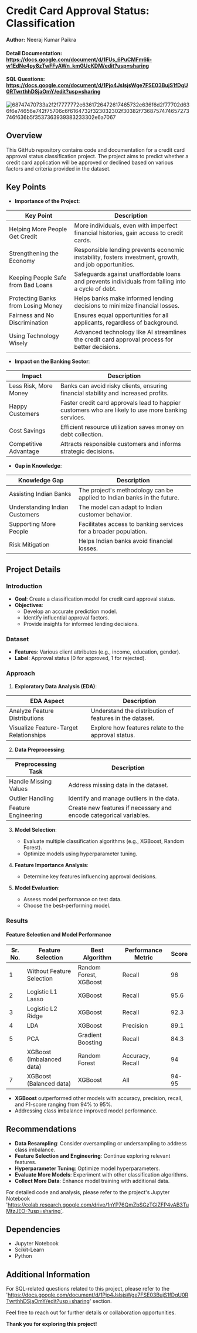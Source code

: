 # Credit Card Approval Status: Classification

**Author:** Neeraj Kumar Paikra
#### Detail Documentation: https://docs.google.com/document/d/1FUs_6PuCMFm6Ii-w1EdNe4py8zTwFFyAWn_kmGUcKDM/edit?usp=sharing
#### SQL Questions: https://docs.google.com/document/d/1Pjo4JslsjsWge7FSE03BujS1fDgU0RTwrthhDSjaOmY/edit?usp=sharing

![68747470733a2f2f7777772e6361726472617465732e636f6d2f77702d636f6e74656e742f75706c6f6164732f323032302f30382f7368757474657273746f636b5f3537363939383233302e6a7067](https://github.com/Npps1997/Credit-Card-Approval-Prediction-Classification/assets/96871890/08831849-a3be-433f-8f9f-ef831f55dee6)



## Overview
This GitHub repository contains code and documentation for a credit card approval status classification project. The project aims to predict whether a credit card application will be approved or declined based on various factors and criteria provided in the dataset.

## Key Points
- **Importance of the Project**:

| Key Point                                     | Description                                                                                               |
|-----------------------------------------------|-----------------------------------------------------------------------------------------------------------|
| Helping More People Get Credit                | More individuals, even with imperfect financial histories, gain access to credit cards.                |
| Strengthening the Economy                    | Responsible lending prevents economic instability, fosters investment, growth, and job opportunities.    |
| Keeping People Safe from Bad Loans           | Safeguards against unaffordable loans and prevents individuals from falling into a cycle of debt.        |
| Protecting Banks from Losing Money           | Helps banks make informed lending decisions to minimize financial losses.                                   |
| Fairness and No Discrimination               | Ensures equal opportunities for all applicants, regardless of background.                                  |
| Using Technology Wisely                      | Advanced technology like AI streamlines the credit card approval process for better decisions.           |

- **Impact on the Banking Sector**:

| Impact                                       | Description                                                                                               |
|----------------------------------------------|-----------------------------------------------------------------------------------------------------------|
| Less Risk, More Money                        | Banks can avoid risky clients, ensuring financial stability and increased profits.                       |
| Happy Customers                              | Faster credit card approvals lead to happier customers who are likely to use more banking services.      |
| Cost Savings                                 | Efficient resource utilization saves money on debt collection.                                            |
| Competitive Advantage                        | Attracts responsible customers and informs strategic decisions.                                            |

- **Gap in Knowledge**:

| Knowledge Gap                              | Description                                                                                                |
|--------------------------------------------|------------------------------------------------------------------------------------------------------------|
| Assisting Indian Banks                     | The project's methodology can be applied to Indian banks in the future.                                     |
| Understanding Indian Customers             | The model can adapt to Indian customer behavior.                                                             |
| Supporting More People                     | Facilitates access to banking services for a broader population.                                              |
| Risk Mitigation                            | Helps Indian banks avoid financial losses.                                                                  |

## Project Details

### Introduction
- **Goal**: Create a classification model for credit card approval status.
- **Objectives**:
  - Develop an accurate prediction model.
  - Identify influential approval factors.
  - Provide insights for informed lending decisions.

### Dataset
- **Features**: Various client attributes (e.g., income, education, gender).
- **Label**: Approval status (0 for approved, 1 for rejected).

### Approach
1. **Exploratory Data Analysis (EDA)**:

| EDA Aspect                        | Description                                                                                         |
|-----------------------------------|-----------------------------------------------------------------------------------------------------|
| Analyze Feature Distributions     | Understand the distribution of features in the dataset.                                            |
| Visualize Feature-Target Relationships | Explore how features relate to the approval status.                                              |

2. **Data Preprocessing**:

| Preprocessing Task                | Description                                                                                         |
|-----------------------------------|-----------------------------------------------------------------------------------------------------|
| Handle Missing Values             | Address missing data in the dataset.                                                               |
| Outlier Handling                   | Identify and manage outliers in the data.                                                          |
| Feature Engineering                | Create new features if necessary and encode categorical variables.                                    |

3. **Model Selection**:
   - Evaluate multiple classification algorithms (e.g., XGBoost, Random Forest).
   - Optimize models using hyperparameter tuning.

4. **Feature Importance Analysis**:
   - Determine key features influencing approval decisions.

5. **Model Evaluation**:
   - Assess model performance on test data.
   - Choose the best-performing model.

### Results

#### Feature Selection and Model Performance

| Sr. No. | Feature Selection       | Best Algorithm      | Performance Metric | Score   |
|---------|-------------------------|----------------------|--------------------|---------|
| 1       | Without Feature Selection | Random Forest, XGBoost | Recall             | 96      |
| 2       | Logistic L1 Lasso        | XGBoost              | Recall             | 95.6    |
| 3       | Logistic L2 Ridge        | XGBoost              | Recall             | 92.3    |
| 4       | LDA                       | XGBoost              | Precision          | 89.1    |
| 5       | PCA                       | Gradient Boosting    | Recall             | 84.3    |
| 6       | XGBoost (Imbalanced data) | Random Forest        | Accuracy, Recall   | 94      |
| 7       | XGBoost (Balanced data)   | XGBoost              | All                | 94-95   |


- **XGBoost** outperformed other models with accuracy, precision, recall, and F1-score ranging from 94% to 95%.
- Addressing class imbalance improved model performance.

## Recommendations
- **Data Resampling**: Consider oversampling or undersampling to address class imbalance.
- **Feature Selection and Engineering**: Continue exploring relevant features.
- **Hyperparameter Tuning**: Optimize model hyperparameters.
- **Evaluate More Models**: Experiment with other classification algorithms.
- **Collect More Data**: Enhance model training with additional data.

For detailed code and analysis, please refer to the project's Jupyter Notebook 'https://colab.research.google.com/drive/1nYP76QmZbSGzTGlZFP4vAB3TuMtzJEO-?usp=sharing`.

## Dependencies
- Jupyter Notebook
- Scikit-Learn
- Python

## Additional Information
For SQL-related questions related to this project, please refer to the 'https://docs.google.com/document/d/1Pjo4JslsjsWge7FSE03BujS1fDgU0RTwrthhDSjaOmY/edit?usp=sharing' section.

Feel free to reach out for further details or collaboration opportunities.

**Thank you for exploring this project!**

